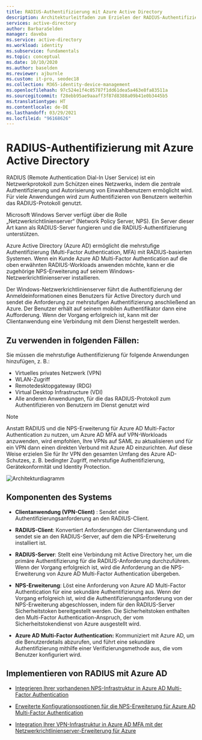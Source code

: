 ```yaml
---
title: RADIUS-Authentifizierung mit Azure Active Directory
description: Architekturleitfaden zum Erzielen der RADIUS-Authentifizierung mit Azure Active Directory
services: active-directory
author: BarbaraSelden
manager: daveba
ms.service: active-directory
ms.workload: identity
ms.subservice: fundamentals
ms.topic: conceptual
ms.date: 10/10/2020
ms.author: baselden
ms.reviewer: ajburnle
ms.custom: it-pro, seodec18
ms.collection: M365-identity-device-management
ms.openlocfilehash: 97c524e1f4c05787f1dd61dea5a463e8fa83511a
ms.sourcegitcommit: f28ebb95ae9aaaff3f87d8388a09b41e0b3445b5
ms.translationtype: HT
ms.contentlocale: de-DE
ms.lasthandoff: 03/29/2021
ms.locfileid: "96168626"
---
```

# <a name="radius-authentication-with-azure-active-directory"></a>RADIUS-Authentifizierung mit Azure Active Directory

RADIUS (Remote Authentication Dial-In User Service) ist ein Netzwerkprotokoll zum Schützen eines Netzwerks, indem die zentrale Authentifizierung und Autorisierung von Einwahlbenutzern ermöglicht wird. Für viele Anwendungen wird zum Authentifizieren von Benutzern weiterhin das RADIUS-Protokoll genutzt.

Microsoft Windows Server verfügt über die Rolle „Netzwerkrichtlinienserver“ (Network Policy Server, NPS). Ein Server dieser Art kann als RADIUS-Server fungieren und die RADIUS-Authentifizierung unterstützen.

Azure Active Directory (Azure AD) ermöglicht die mehrstufige Authentifizierung (Multi-Factor Authentication, MFA) mit RADIUS-basierten Systemen. Wenn ein Kunde Azure AD Multi-Factor Authentication auf die oben erwähnten RADIUS-Workloads anwenden möchte, kann er die zugehörige NPS-Erweiterung auf seinem Windows-Netzwerkrichtlinienserver installieren. 

Der Windows-Netzwerkrichtlinienserver führt die Authentifizierung der Anmeldeinformationen eines Benutzers für Active Directory durch und sendet die Anforderung zur mehrstufigen Authentifizierung anschließend an Azure. Der Benutzer erhält auf seinem mobilen Authentifikator dann eine Aufforderung. Wenn der Vorgang erfolgreich ist, kann mit der Clientanwendung eine Verbindung mit dem Dienst hergestellt werden. 

## <a name="use-when"></a>Zu verwenden in folgenden Fällen: 

Sie müssen die mehrstufige Authentifizierung für folgende Anwendungen hinzufügen, z. B.:
* Virtuelles privates Netzwerk (VPN)
* WLAN-Zugriff
* Remotedesktopgateway (RDG)
* Virtual Desktop Infrastructure (VDI)
* Alle anderen Anwendungen, für die das RADIUS-Protokoll zum Authentifizieren von Benutzern im Dienst genutzt wird 

> [!NOTE]
> Anstatt RADIUS und die NPS-Erweiterung für Azure AD Multi-Factor Authentication zu nutzen, um Azure AD MFA auf VPN-Workloads anzuwenden, wird empfohlen, Ihre VPNs auf SAML zu aktualisieren und für ein VPN dann einen direkten Verbund mit Azure AD einzurichten. Auf diese Weise erzielen Sie für Ihr VPN den gesamten Umfang des Azure AD-Schutzes, z. B. bedingter Zugriff, mehrstufige Authentifizierung, Gerätekonformität und Identity Protection.

![Architekturdiagramm](./media/authentication-patterns/radius-auth.png)


## <a name="components-of-the-system"></a>Komponenten des Systems 

* **Clientanwendung (VPN-Client)** : Sendet eine Authentifizierungsanforderung an den RADIUS-Client.

* **RADIUS-Client**: Konvertiert Anforderungen der Clientanwendung und sendet sie an den RADIUS-Server, auf dem die NPS-Erweiterung installiert ist.

* **RADIUS-Server**: Stellt eine Verbindung mit Active Directory her, um die primäre Authentifizierung für die RADIUS-Anforderung durchzuführen. Wenn der Vorgang erfolgreich ist, wird die Anforderung an die NPS-Erweiterung von Azure AD Multi-Factor Authentication übergeben.

* **NPS-Erweiterung**: Löst eine Anforderung von Azure AD Multi-Factor Authentication für eine sekundäre Authentifizierung aus. Wenn der Vorgang erfolgreich ist, wird die Authentifizierungsanforderung von der NPS-Erweiterung abgeschlossen, indem für den RADIUS-Server Sicherheitstoken bereitgestellt werden. Die Sicherheitstoken enthalten den Multi-Factor Authentication-Anspruch, der vom Sicherheitstokendienst von Azure ausgestellt wird.

* **Azure AD Multi-Factor Authentication:** Kommuniziert mit Azure AD, um die Benutzerdetails abzurufen, und führt eine sekundäre Authentifizierung mithilfe einer Verifizierungsmethode aus, die vom Benutzer konfiguriert wird.

## <a name="implement-radius-with-azure-ad"></a>Implementieren von RADIUS mit Azure AD 

* [Integrieren Ihrer vorhandenen NPS-Infrastruktur in Azure AD Multi-Factor Authentication](../authentication/howto-mfa-nps-extension.md) 

* [Erweiterte Konfigurationsoptionen für die NPS-Erweiterung für Azure AD Multi-Factor Authentication](../authentication/howto-mfa-nps-extension-advanced.md) 

* [Integration Ihrer VPN-Infrastruktur in Azure AD MFA mit der Netzwerkrichtlinienserver-Erweiterung für Azure](../authentication/howto-mfa-nps-extension-vpn.md) 

  
‎ 


